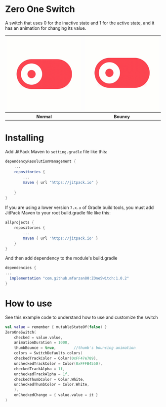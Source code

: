 # Zero One Switch

A switch that uses 0 for the inactive state and 1 for the active state, and it has an animation for changing its value.


<table style="width:100%">
  <tr>
    <th><img src="./normal.gif" alt="normal"  >

</th>
    <th>
<img src="./bouncy.gif" alt="bouncy" >
    </th>
    
  </tr>
  <tr>
    <th>Normal</td>
    <th>Bouncy</td>
    
  </tr>

</table>


# Installing
Add JitPack Maven to `setting.gradle` file like this:

```gradle
dependencyResolutionManagement {
    ...
    repositories {
        ...
        maven { url "https://jitpack.io" }  
       
    }
}

```
If you are using a lower version `7.x.x` of Gradle build tools, you must add JitPack Maven to your root build.gradle file like this:
```gradle
allprojects {
    repositories {
        ...
        maven { url 'https://jitpack.io' }
    }
}
```

And then add dependency to the module's build.gradle

```gradle
dependencies {
...
  implementation "com.github.mfarzan80:ZOneSwitch:1.0.2"
}
```

# How to use
See this example code to understand how to use and customize the switch

```Kotlin
val value = remember { mutableStateOf(false) }
ZeroOneSwitch(
    checked = value.value,
    animationDuration = 1000,  
    thumbBounce = true,        //thumb's bouncing animation
    colors = SwitchDefaults.colors(
    checkedTrackColor = Color(0xFF47e789),
    uncheckedTrackColor = Color(0xFFFB4550),
    checkedTrackAlpha = 1f,
    uncheckedTrackAlpha = 1f,
    checkedThumbColor = Color.White,
    uncheckedThumbColor = Color.White,
    ),
    onCheckedChange = { value.value = it }
)
```
